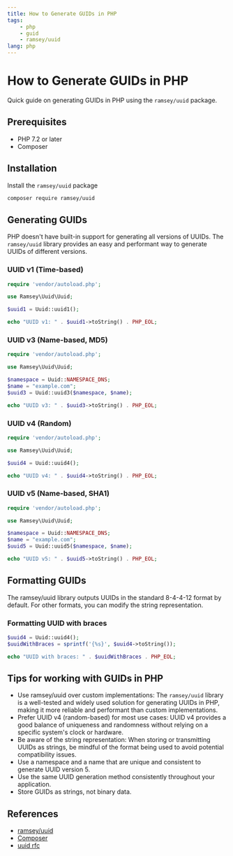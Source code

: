 ```yaml
---
title: How to Generate GUIDs in PHP
tags:
    - php
    - guid
    - ramsey/uuid
lang: php
---
```


# How to Generate GUIDs in PHP

Quick guide on generating GUIDs in PHP using the `ramsey/uuid` package.

## Prerequisites
- PHP 7.2 or later
- Composer


## Installation
Install the `ramsey/uuid` package
```bash 
composer require ramsey/uuid
```

## Generating GUIDs
PHP doesn't have built-in support for generating all versions of UUIDs. The `ramsey/uuid` library provides an easy and performant way to generate UUIDs of different versions.



### UUID v1 (Time-based)
```php
require 'vendor/autoload.php';

use Ramsey\Uuid\Uuid;

$uuid1 = Uuid::uuid1();

echo "UUID v1: " . $uuid1->toString() . PHP_EOL;
```

### UUID v3 (Name-based, MD5)
```php
require 'vendor/autoload.php';

use Ramsey\Uuid\Uuid;

$namespace = Uuid::NAMESPACE_DNS;
$name = "example.com";
$uuid3 = Uuid::uuid3($namespace, $name);

echo "UUID v3: " . $uuid3->toString() . PHP_EOL;
```

### UUID v4 (Random)
```php
require 'vendor/autoload.php';

use Ramsey\Uuid\Uuid;

$uuid4 = Uuid::uuid4();

echo "UUID v4: " . $uuid4->toString() . PHP_EOL;
```

### UUID v5 (Name-based, SHA1)
```php
require 'vendor/autoload.php';

use Ramsey\Uuid\Uuid;

$namespace = Uuid::NAMESPACE_DNS;
$name = "example.com";
$uuid5 = Uuid::uuid5($namespace, $name);

echo "UUID v5: " . $uuid5->toString() . PHP_EOL;
```


## Formatting GUIDs
The ramsey/uuid library outputs UUIDs in the standard 8-4-4-12 format by default. For other formats, you can modify the string representation.

### Formatting UUID with braces
```php
$uuid4 = Uuid::uuid4();
$uuidWithBraces = sprintf('{%s}', $uuid4->toString());

echo "UUID with braces: " . $uuidWithBraces . PHP_EOL;
```

## Tips for working with GUIDs in PHP
- Use ramsey/uuid over custom implementations: The `ramsey/uuid` library is a well-tested and widely used solution for generating UUIDs in PHP, making it more reliable and performant than custom implementations.
- Prefer UUID v4 (random-based) for most use cases: UUID v4 provides a good balance of uniqueness and randomness without relying on a specific system's clock or hardware.
- Be aware of the string representation: When storing or transmitting UUIDs as strings, be mindful of the format being used to avoid potential compatibility issues.
- Use a namespace and a name that are unique and consistent to generate UUID version 5.
- Use the same UUID generation method consistently throughout your application.
- Store GUIDs as strings, not binary data.

## References
- [ramsey/uuid](https://github.com/ramsey/uuid)
- [Composer](https://getcomposer.org/)
- [uuid rfc](https://tools.ietf.org/html/rfc4122)
